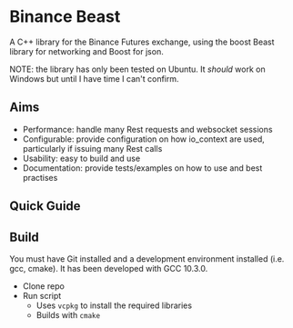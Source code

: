 # Binance Beast

A C++ library for the Binance Futures exchange, using the boost Beast library for networking and Boost for json.

NOTE: the library has only been tested on Ubuntu. It *should* work on Windows but until I have time I can't confirm.

## Aims
- Performance: handle many Rest requests and websocket sessions
- Configurable: provide configuration on how io_context are used, particularly if issuing many Rest calls
- Usability: easy to build and use
- Documentation: provide tests/examples on how to use and best practises

## Quick Guide



## Build
You must have Git installed and a development environment installed (i.e. gcc, cmake). It has been developed with GCC 10.3.0.

* Clone repo
* Run script
  * Uses `vcpkg` to install the required libraries
  * Builds with `cmake`



